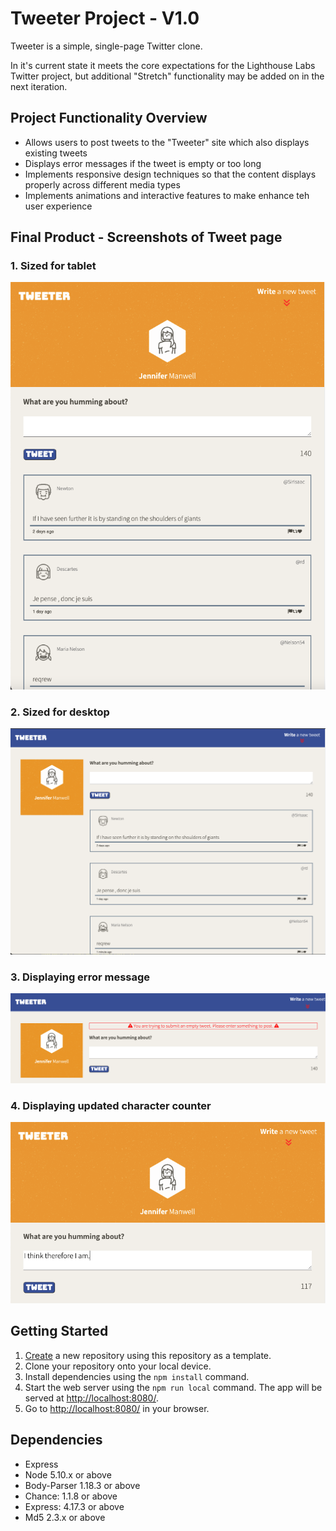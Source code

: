 # Tweeter Project - V1.0

Tweeter is a simple, single-page Twitter clone.  

In it's current state it meets the core expectations for the Lighthouse Labs Twitter project, but additional "Stretch" functionality may be added on in the next iteration.


## Project Functionality Overview

-  Allows users to post tweets to the "Tweeter" site which also displays existing tweets
-  Displays error messages if the tweet is empty or too long
-  Implements responsive design techniques so that the content displays properly across different media types
-  Implements animations and interactive features to make enhance teh user experience


## Final Product - Screenshots of Tweet page

### 1. Sized for tablet
!["Sized for tablet"](https://github.com/manwelja/tweeter/blob/master/public/docs/Tweeter-tablet-size.png)

### 2. Sized for desktop
!["Sized for desktop"](https://github.com/manwelja/tweeter/blob/master/public/docs/Tweeter-desktop-size.png)

### 3. Displaying error message
!["Displaying error message"](https://github.com/manwelja/tweeter/blob/master/public/docs/Tweeter-error-message.png)

### 4. Displaying updated character counter
!["Displaying updated character counter"](https://github.com/manwelja/tweeter/blob/master/public/docs/Tweeter-counter-update.png)

## Getting Started

1. [Create](https://docs.github.com/en/repositories/creating-and-managing-repositories/creating-a-repository-from-a-template) a new repository using this repository as a template.
2. Clone your repository onto your local device.
3. Install dependencies using the `npm install` command.
3. Start the web server using the `npm run local` command. The app will be served at <http://localhost:8080/>.
4. Go to <http://localhost:8080/> in your browser.

## Dependencies

- Express
- Node 5.10.x or above
- Body-Parser 1.18.3 or above
- Chance: 1.1.8 or above
- Express: 4.17.3 or above
- Md5 2.3.x or above